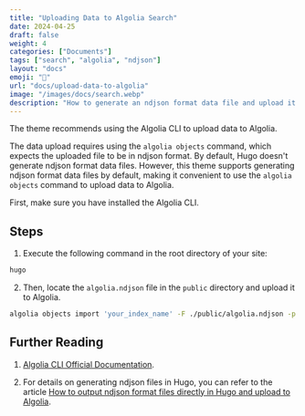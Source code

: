```yaml
---
title: "Uploading Data to Algolia Search"
date: 2024-04-25
draft: false
weight: 4
categories: ["Documents"]
tags: ["search", "algolia", "ndjson"]
layout: "docs"
emoji: "🐶"
url: "docs/upload-data-to-algolia"
image: "/images/docs/search.webp"
description: "How to generate an ndjson format data file and upload it to Algolia"
---
```


The theme recommends using the Algolia CLI to upload data to Algolia.

The data upload requires using the `algolia objects` command, which expects the uploaded file to be in ndjson format. By default, Hugo doesn't generate ndjson format data files. However, this theme supports generating ndjson format data files by default, making it convenient to use the `algolia objects` command to upload data to Algolia.

First, make sure you have installed the Algolia CLI.

## Steps

1. Execute the following command in the root directory of your site:

```bash
hugo
```

2. Then, locate the `algolia.ndjson` file in the `public` directory and upload it to Algolia.

```bash
algolia objects import 'your_index_name' -F ./public/algolia.ndjson -p 'your_prifile_name'
```

## Further Reading

1. [Algolia CLI Official Documentation](https://www.algolia.com/doc/tools/cli/get-started/overview/).

2. For details on generating ndjson files in Hugo, you can refer to the article [How to output ndjson format files directly in Hugo and upload to Algolia](https://supcat.cn/posts/2023/12/24/output-ndjson-file-in-hugo-and-upload-to-algolia/).
